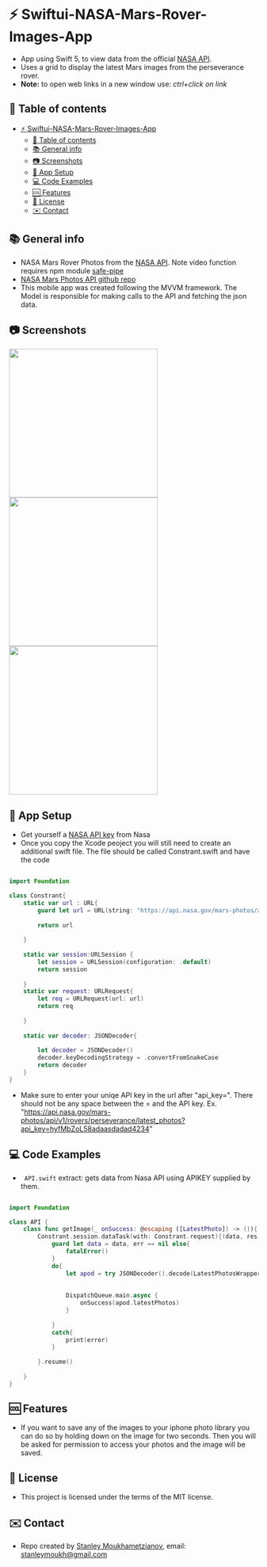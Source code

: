
# :zap: Swiftui-NASA-Mars-Rover-Images-App

* App using Swift 5, to view data from the official [NASA API](https://api.nasa.gov/index.html#getting-started).
* Uses a grid to display the latest Mars images from the perseverance rover.
* **Note:** to open web links in a new window use: _ctrl+click on link_

## :page_facing_up: Table of contents

* [:zap: Swiftui-NASA-Mars-Rover-Images-App](#zap-Swiftui-NASA-Mars-Rover-Images-App)
  * [:page_facing_up: Table of contents](#page_facing_up-table-of-contents)
  * [:books: General info](#books-general-info)
  * [:camera: Screenshots](#camera-screenshots)
  * [:floppy_disk: App Setup](#floppy_disk-app-setup)
  * [:computer: Code Examples](#computer-code-examples)
  * [:cool: Features](#cool-features)
  * [:file_folder: License](#file_folder-license)
  * [:envelope: Contact](#envelope-contact)

## :books: General info

* NASA Mars Rover Photos from the [NASA API](https://api.nasa.gov/). Note video function requires npm module [safe-pipe](https://www.npmjs.com/package/safe-pipe)
* [NASA Mars Photos API github repo](https://github.com/chrisccerami/mars-photo-api)
* This mobile app was created following the MVVM framework. The Model is responsible for making calls to the API and fetching the json data. 


## :camera: Screenshots

<p float="left">
  <img src="https://user-images.githubusercontent.com/66892566/126558031-c9765540-08a8-4407-8207-33a032132d15.PNG" width="300" />
  <img src="https://user-images.githubusercontent.com/66892566/126558394-515780a6-4d3c-4369-b5b1-f55377487d2a.PNG" width="300" /> 
  <img src="https://user-images.githubusercontent.com/66892566/126558591-1c10a034-6588-45d9-ab11-74177396d457.PNG" width="300" /> 
</p>

## :floppy_disk: App Setup

* Get yourself a [NASA API key](https://api.nasa.gov/index.html#getting-started) from Nasa
* Once you copy the Xcode peoject you will still need to create an additional swift file. The file should be called Constrant.swift and have the code

```swift

import Foundation

class Constrant{
    static var url : URL{
        guard let url = URL(string: "https://api.nasa.gov/mars-photos/api/v1/rovers/perseverance/latest_photos?api_key=") else{ fatalError()}
        
        return url
        
    }
    
    static var session:URLSession {
        let session = URLSession(configuration: .default)
        return session
        
    }
    static var request: URLRequest{
        let req = URLRequest(url: url)
        return req
        
    }
    
    static var decoder: JSONDecoder{
        
        let decoder = JSONDecoder()
        decoder.keyDecodingStrategy = .convertFromSnakeCase
        return decoder 
    }   
}
```
* Make sure to enter your uniqe API key in the url after "api_key=". There should not be any space between the = and the API key. 
Ex. "https://api.nasa.gov/mars-photos/api/v1/rovers/perseverance/latest_photos?api_key=hyfMbZoL58adaasdadad4234"

## :computer: Code Examples

* ` API.swift` extract: gets data from Nasa API using APIKEY supplied by them.

```swift

import Foundation

class API {
    class func getImage(_ onSuccess: @escaping ([LatestPhoto]) -> ()){
        Constrant.session.dataTask(with: Constrant.request){(data, res, err) in
            guard let data = data, err == nil else{
                fatalError()
            }
            do{
                let apod = try JSONDecoder().decode(LatestPhotosWrapper.self, from: data)
                
                
                DispatchQueue.main.async {
                    onSuccess(apod.latestPhotos)
                }
                
            }
            catch{
                print(error)
            }
            
        }.resume()
        
    }
}

```

## :cool: Features
* If you want to save any of the images to your iphone photo library you can do so by holding down on the image for two seconds. Then 
you will be asked for permission to access your photos and the image will be saved. 


## :file_folder: License

* This project is licensed under the terms of the MIT license.

## :envelope: Contact

* Repo created by [Stanley Moukhametzianov](https://github.com/Stanley-Moukhametzianov?tab=repositories), email: stanleymoukh@gmail.com

